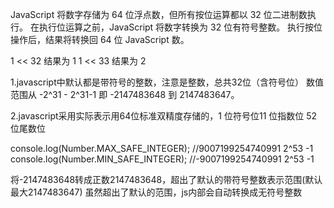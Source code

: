 JavaScript 将数字存储为 64 位浮点数，但所有按位运算都以 32 位二进制数执行。
在执行位运算之前，JavaScript 将数字转换为 32 位有符号整数。
执行按位操作后，结果将转换回 64 位 JavaScript 数。

1 << 32 结果为 1
1 << 33 结果为 2

1.javascript中默认都是带符号的整数，注意是整数，总共32位（含符号位）
数值范围从 -2^31 - 2^31-1 即 -2147483648 到 2147483647。

2.javascript采用实际表示用64位标准双精度存储的，1 位符号位11 位指数位 52 位尾数位


console.log(Number.MAX_SAFE_INTEGER); //9007199254740991 2^53 -1
console.log(Number.MIN_SAFE_INTEGER); //-9007199254740991 2^53 -1


将-2147483648转成正数2147483648，超出了默认的带符号整数表示范围(默认最大2147483647)
虽然超出了默认的范围，js内部会自动转换成无符号整数


